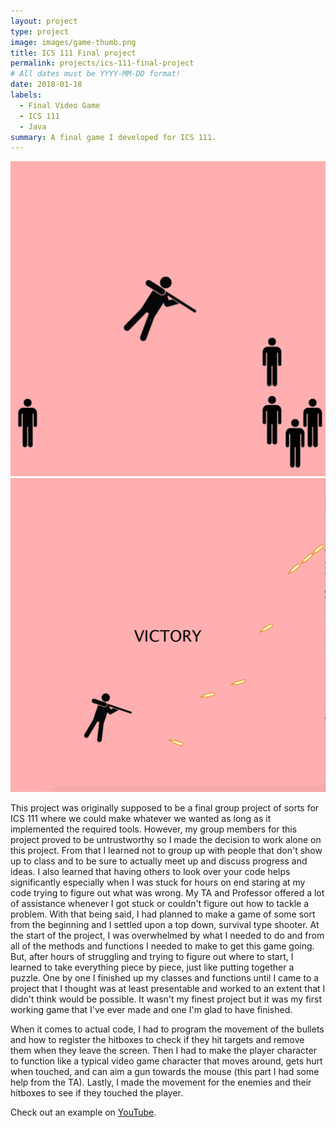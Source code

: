 ```yaml
---
layout: project
type: project
image: images/game-thumb.png
title: ICS 111 Final project
permalink: projects/ics-111-final-project
# All dates must be YYYY-MM-DD format!
date: 2018-01-18
labels:
  - Final Video Game
  - ICS 111
  - Java
summary: A final game I developed for ICS 111.
---
```


<div class="ui small rounded images">
  <img class="ui image" src="../images/game-thumb.png">
  <img class="ui image" src="../images/game-examp.png">
</div>


This project was originally supposed to be a final group project of sorts for ICS 111 where we could make whatever we wanted as long as it implemented the required tools. However, my group members for this project proved to be untrustworthy so I made the decision to work alone on this project. From that I learned not to group up with people that don't show up to class and to be sure to actually meet up and discuss progress and ideas. I also learned that having others to look over your code helps significantly especially when I was stuck for hours on end staring at my code trying to figure out what was wrong. My TA and Professor offered a lot of assistance whenever I got stuck or couldn't figure out how to tackle a problem. With that being said, I had planned to make a game of some sort from the beginning and I settled upon a top down, survival type shooter. At the start of the project, I was overwhelmed by what I needed to do and from all of the methods and functions I needed to make to get this game going. But, after hours of struggling and trying to figure out where to start, I learned to take everything piece by piece, just like putting together a puzzle. One by one I finished up my classes and functions until I came to a project that I thought was at least presentable and worked to an extent that I didn't think would be possible. It wasn't my finest project but it was my first working game that I've ever made and one I'm glad to have finished.

When it comes to actual code, I had to program the movement of the bullets and how to register the hitboxes to check if they hit targets and remove them when they leave the screen. Then I had to make the player character to function like a typical video game character that moves around, gets hurt when touched, and can aim a gun towards the mouse (this part I had some help from the TA). Lastly, I made the movement for the enemies and their hitboxes to see if they touched the player. 

Check out an example on [YouTube](https://www.youtube.com/watch?v=wZRHdY613pY).



